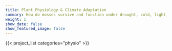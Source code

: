 ```yaml
---
title: Plant Physiology & Climate Adaptation
summary: How do mosses survive and function under drought, cold, light, and other environmental stressors?
weight: 1
show_date: false
show_featured_image: false
---
```

{{< project_list categories="physio" >}}